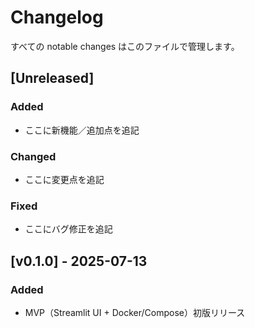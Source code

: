 # Changelog

すべての notable changes はこのファイルで管理します。

## [Unreleased]

### Added
- ここに新機能／追加点を追記

### Changed
- ここに変更点を追記

### Fixed
- ここにバグ修正を追記

## [v0.1.0] - 2025-07-13
### Added
- MVP（Streamlit UI + Docker/Compose）初版リリース
